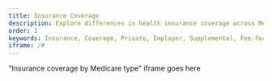 ```yaml
---
title: Insurance Coverage
description: Explore differences in health insurance coverage across Medicare beneficiaries by year.
order: 1
keywords: Insurance, Coverage, Private, Employer, Supplemental, Fee-for-service, Fee for service, Medicare Advantage, MA, Part A, Part B, Sex, Gender, Age, Income, Race, Ethnicity, Education
iframe: /#
---
```


"Insurance coverage by Medicare type" iframe goes here
